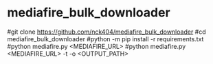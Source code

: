 # mediafire_bulk_downloader
#git clone https://github.com/nck404/mediafire_bulk_downloader
#cd mediafire_bulk_downloader
#python -m pip install -r requirements.txt
#python mediafire.py <MEDIAFIRE_URL>
#python mediafire.py <MEDIAFIRE_URL> -t <THREADS> -o <OUTPUT_PATH>
